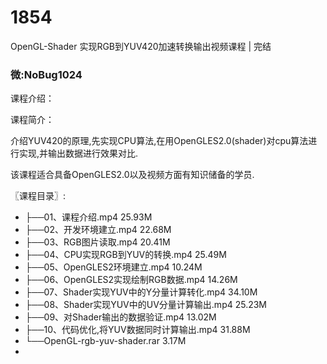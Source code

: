 # 1854
OpenGL-Shader 实现RGB到YUV420加速转换输出视频课程 | 完结
### 微:NoBug1024 


课程介绍：

课程简介：

介绍YUV420的原理,先实现CPU算法,在用OpenGLES2.0(shader)对cpu算法进行实现,并输出数据进行效果对比.

该课程适合具备OpenGLES2.0以及视频方面有知识储备的学员.

〖课程目录〗:

- ├──01、课程介绍.mp4  25.93M
- ├──02、开发环境建立.mp4  22.68M
- ├──03、RGB图片读取.mp4  20.41M
- ├──04、CPU实现RGB到YUV的转换.mp4  25.49M
- ├──05、OpenGLES2环境建立.mp4  10.24M
- ├──06、OpenGLES2实现绘制RGB数据.mp4  14.26M
- ├──07、Shader实现YUV中的Y分量计算转化.mp4  34.10M
- ├──08、Shader实现YUV中的UV分量计算输出.mp4  25.23M
- ├──09、对Shader输出的数据验证.mp4  13.02M
- ├──10、代码优化,将YUV数据同时计算输出.mp4  31.88M
- └──OpenGL-rgb-yuv-shader.rar  3.17M
- 
